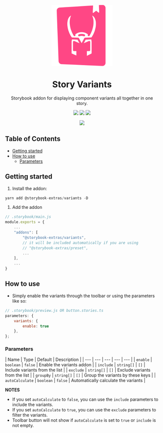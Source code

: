 <div align="center">

<img src="https://raw.githubusercontent.com/sheriffMoose/storybook-extras/master/logos/variants.svg" alt="logo" width="200" />

<h1>Story Variants</h1>

<p>Storybook addon for displaying component variants all together in one story.</p>

![][img.node]
![][img.npm]
[![][img.storybook]][link.npm]

[![][img.banner]][link.npm]

</div>

<h2>Table of Contents</h2>

- [Getting started](#getting-started)
- [How to use](#how-to-use)
  - [Parameters](#parameters)

## Getting started

1. Install the addon:

```js
yarn add @storybook-extras/variants -D
```

1. Add the addon

```js
// .storybook/main.js
module.exports = {
    ...
    "addons": [
        "@storybook-extras/variants",
        // it will be included automatically if you are using
        // "@storybook-extras/preset",
        ...
    ],
    ...
}
```

## How to use

- Simply enable the variants through the toolbar or using the parameters like so:

```jsx
// .storybook/preview.js OR button.stories.ts
parameters: {
    variants: {
        enable: true
    },
};
```


### Parameters

| Name | Type | Default | Description |
| --- | --- | --- | --- |  --- |
| `enable` | `boolean` | `false` | Enable the variants addon |
| `include` | `string[]` | `[]` | Include variants from the list |
| `exclude` | `string[]` | `[]` | Exclude variants from the list |
| `groupBy` | `string[]` | `[]` | Group the variants by these keys |
| `autoCalculate` | `boolean` | `false` | Automatically calculate the variants |

**NOTES**
- If you set `autoCalculate` to `false`, you can use the `include` parameters to include the variants.
- If you set `autoCalculate` to `true`, you can use the `exclude` parameters to filter the variants.
- Toolbar button will not show if `autoCalculate` is set to `true` or `include` is not empty.




[img.node]:
https://img.shields.io/node/v/@storybook-extras/variants?logo=node.js&logoColor=white&labelColor=339933&color=grey&label=
[img.npm]:
https://img.shields.io/npm/v/@storybook-extras/variants?logo=npm&logoColor=white&labelColor=CB3837&color=grey&label=

[img.storybook]:
https://img.shields.io/npm/dependency-version/@storybook-extras/variants/dev/storybook?logo=storybook&logoColor=white&labelColor=FF4785&color=grey&label=

[img.banner]:
https://nodei.co/npm/@storybook-extras/variants.png

[link.npm]:
https://npmjs.org/package/@storybook-extras/variants